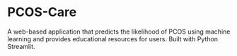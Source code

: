 # PCOS-Care
A web-based application that predicts the likelihood of PCOS using machine learning and provides educational resources for users. Built with Python Streamlit.
